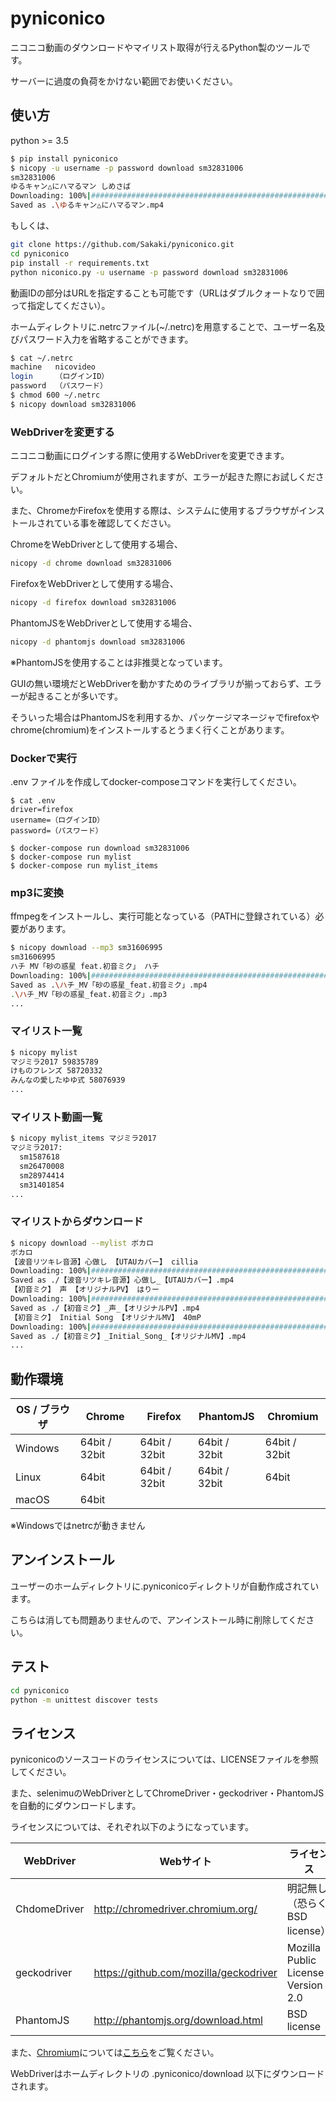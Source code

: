 # pyniconico

ニコニコ動画のダウンロードやマイリスト取得が行えるPython製のツールです。

サーバーに過度の負荷をかけない範囲でお使いください。

## 使い方

python >= 3.5

```bash
$ pip install pyniconico
$ nicopy -u username -p password download sm32831006
sm32831006
ゆるキャン△にハマるマン しめさば
Downloading: 100%|#######################################################################|Time: 0:00:24
Saved as .\ゆるキャン△にハマるマン.mp4
```

もしくは、

```bash
git clone https://github.com/Sakaki/pyniconico.git
cd pyniconico
pip install -r requirements.txt
python niconico.py -u username -p password download sm32831006
```

動画IDの部分はURLを指定することも可能です（URLはダブルクォートなりで囲って指定してください）。

ホームディレクトリに.netrcファイル(~/.netrc)を用意することで、ユーザー名及びパスワード入力を省略することができます。

```bash
$ cat ~/.netrc
machine   nicovideo
login     （ログインID）
password  （パスワード）
$ chmod 600 ~/.netrc
$ nicopy download sm32831006
```

### WebDriverを変更する

ニコニコ動画にログインする際に使用するWebDriverを変更できます。

デフォルトだとChromiumが使用されますが、エラーが起きた際にお試しください。

また、ChromeかFirefoxを使用する際は、システムに使用するブラウザがインストールされている事を確認してください。

ChromeをWebDriverとして使用する場合、

```bash
nicopy -d chrome download sm32831006
```

FirefoxをWebDriverとして使用する場合、

```bash
nicopy -d firefox download sm32831006
```

PhantomJSをWebDriverとして使用する場合、

```bash
nicopy -d phantomjs download sm32831006
```

※PhantomJSを使用することは非推奨となっています。

GUIの無い環境だとWebDriverを動かすためのライブラリが揃っておらず、エラーが起きることが多いです。

そういった場合はPhantomJSを利用するか、パッケージマネージャでfirefoxやchrome(chromium)をインストールするとうまく行くことがあります。

### Dockerで実行

.env ファイルを作成してdocker-composeコマンドを実行してください。

```env
$ cat .env
driver=firefox
username=（ログインID）
password=（パスワード）

$ docker-compose run download sm32831006
$ docker-compose run mylist
$ docker-compose run mylist_items
```

### mp3に変換

ffmpegをインストールし、実行可能となっている（PATHに登録されている）必要があります。

```bash
$ nicopy download --mp3 sm31606995
sm31606995
ハチ MV「砂の惑星 feat.初音ミク」 ハチ
Downloading: 100%|#######################################################################|Time: 0:00:22
Saved as .\ハチ_MV「砂の惑星_feat.初音ミク」.mp4
.\ハチ_MV「砂の惑星_feat.初音ミク」.mp3
...
```

### マイリスト一覧

```bash
$ nicopy mylist
マジミラ2017 59835789
けものフレンズ 58720332
みんなの愛したゆゆ式 58076939
...
```

### マイリスト動画一覧

```bash
$ nicopy mylist_items マジミラ2017
マジミラ2017:
  sm1587618
  sm26470008
  sm28974414
  sm31401854
...
```

### マイリストからダウンロード

```bash
$ nicopy download --mylist ボカロ
ボカロ
【波音リツキレ音源】心做し 【UTAUカバー】 cillia
Downloading: 100%|#######################################################################|Time: 0:00:03
Saved as ./【波音リツキレ音源】心做し_【UTAUカバー】.mp4
【初音ミク】 声 【オリジナルPV】 はりー
Downloading: 100%|#######################################################################|Time: 0:00:16
Saved as ./【初音ミク】_声_【オリジナルPV】.mp4
【初音ミク】 Initial Song 【オリジナルMV】 40mP
Downloading: 100%|#######################################################################|Time: 0:00:14
Saved as ./【初音ミク】_Initial_Song_【オリジナルMV】.mp4
...
```

## 動作環境

|OS / ブラウザ|Chrome|Firefox|PhantomJS|Chromium|
|---|---|---|---|---|
|Windows|64bit / 32bit|64bit / 32bit|64bit / 32bit|64bit / 32bit|
|Linux|64bit|64bit / 32bit|64bit / 32bit|64bit|
|macOS|64bit||||

※Windowsではnetrcが動きません

## アンインストール

ユーザーのホームディレクトリに.pyniconicoディレクトリが自動作成されています。

こちらは消しても問題ありませんので、アンインストール時に削除してください。

## テスト

```bash
cd pyniconico
python -m unittest discover tests
```

## ライセンス

pyniconicoのソースコードのライセンスについては、LICENSEファイルを参照してください。

また、selenimuのWebDriverとしてChromeDriver・geckodriver・PhantomJSを自動的にダウンロードします。

ライセンスについては、それぞれ以下のようになっています。

|WebDriver|Webサイト|ライセンス|
|---|---|---|
|ChdomeDriver|http://chromedriver.chromium.org/|明記無し（恐らくBSD license）|
|geckodriver|https://github.com/mozilla/geckodriver|Mozilla Public License Version 2.0|
|PhantomJS|http://phantomjs.org/download.html|BSD license|

また、[Chromium](https://www.chromium.org/Home)については[こちら](https://chromium.googlesource.com/chromium/src/+/master/LICENSE)をご覧ください。

WebDriverはホームディレクトリの .pyniconico/download 以下にダウンロードされます。
